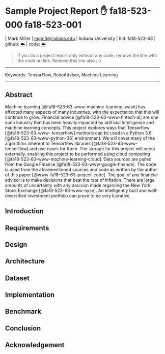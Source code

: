 # Sample Project Report :hand: fa18-523-000 fa18-523-001

| Mark Miller
| mgm3@indiana.edu
| Indiana University
| hid: fa18-523-63
| github: [:cloud:](https://github.com/cloudmesh-community/fa18-523-63/edit/master/project-report/report.md)
| code: [:cloud:](https://github.com/cloudmesh-community/fa18-523-63/tree/master/project-code)

> If you do a project report only without any code, remove the line
> with the code url link. Remove this line also ;-)

---

Keywords: TensorFlow, RoboAdvisor, Machine Learning

---

## Abstract

Machine learning [@fa18-523-63-www-machine-learning-wash] has affected many
aspects of many industries, with the expectation that this will continue to
grow. Financial advice [@fa18-523-63-www-fintech-ai] are one such industry that
has been heavily impacted by artificial intelligence and machine learning
concepts. This project explores ways that Tensorflow [@fa18-523-63-www-
tensorflow] methods can be used in a Python 3.6 [@fa18-523-63-www-python-36]
environment. We will cover many of the algorithms inherent to Tensorflow
libraries [@fa18-523-63-www-tensorflow] and use cases for them. The storage for
this project will occur externally, enabling this project to be performed using
cloud computing [@fa18-523-63-www-machine-learning-cloud]. Data sources are
pulled from the Google Finance [@fa18-523-63-www-google-finance]. The code is
used from the aforementioned sources and code as written by the author of this
paper  [@www-fa18-523-63-project-code]. The goal of any financial advisor is to
make decisions that beat the rate of inflation. There are large amounts of
uncertainty with any decision made regarding the New York Stock Exchange
[@fa18-523-63-www-nyse]. An intelligently built and well-diversified investment
portfolio can prove to be very lucrative.



## Introduction

## Requirements

## Design 

## Architecture

## Dataset

## Implementation

## Benchmark

## Conclusion

## Acknowledgement


